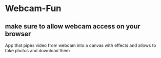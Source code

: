# Webcam-Fun
## make sure to allow webcam access on your browser
App that pipes video from webcam into a canvas with effects and allows to take photos and download them
